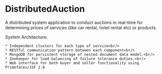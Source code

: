 DistributedAuction
==================

A distributed system application to conduct auctions in real-time for determining prices of services (like car rental, hotel rental etc) or products.

System Architecture: 

    * Independent clusters for each type of service<br/>
    * RESTful communication pattern between each component<br/>
    * MongoDB for persistent storage of nested document data model.<br/>
    * Zookeeper for load balancing of failure tolerance duties.<br/>
    * Web interface for both buyer and seller functionality using Primefaces/JSF 2.0
